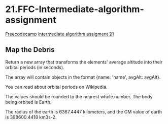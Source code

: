 # 21.FFC-Intermediate-algorithm-assignment

[Freecodecamp](https://www.freecodecamp.org/) [intermediate algorithm assigment 21](https://learn.freecodecamp.org/javascript-algorithms-and-data-structures/intermediate-algorithm-scripting/map-the-debris/)

## Map the Debris

Return a new array that transforms the elements' average altitude into their orbital periods (in seconds).

The array will contain objects in the format {name: 'name', avgAlt: avgAlt}.

You can read about orbital periods on Wikipedia.

The values should be rounded to the nearest whole number. The body being orbited is Earth.

The radius of the earth is 6367.4447 kilometers, and the GM value of earth is 398600.4418 km3s-2.